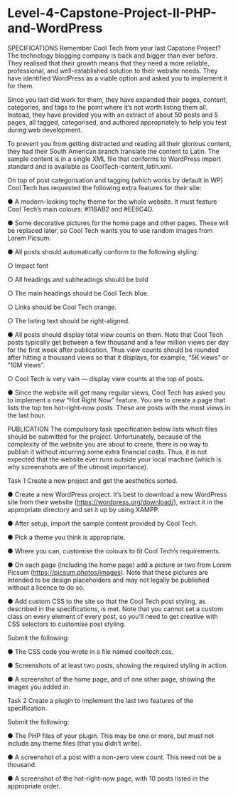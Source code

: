 # Level-4-Capstone-Project-II-PHP-and-WordPress

SPECIFICATIONS
Remember Cool Tech from your last Capstone Project? The technology blogging company is back and bigger than ever before. They realised that their growth means that they need a more reliable, professional, and well-established solution to their website needs. They have identified WordPress as a viable option and asked you to implement it for them.

Since you last did work for them, they have expanded their pages, content, categories, and tags to the point where it’s not worth listing them all. Instead, they have provided you with an extract of about 50 posts and 5 pages, all tagged, categorised, and authored appropriately to help you test during web development.

To prevent you from getting distracted and reading all their glorious content, they had their South American branch translate the content to Latin. The sample content is in a single XML file that conforms to WordPress import standard and is available as CoolTech-content_latin.xml.

On top of post categorisation and tagging (which works by default in WP) Cool Tech has requested the following extra features for their site:

● A modern-looking techy theme for the whole website. It must feature Cool Tech’s main colours: #118AB2 and #EE6C4D.

● Some decorative pictures for the home page and other pages. These will be replaced later, so Cool Tech wants you to use random images from Lorem Picsum.

● All posts should automatically conform to the following styling:

○ Impact font

○ All headings and subheadings should be bold

○ The main headings should be Cool Tech blue.

○ Links should be Cool Tech orange.

○ The listing text should be right-aligned.

● All posts should display total view counts on them. Note that Cool Tech posts typically get between a few thousand and a few million views per day for the first week after publication. Thus view counts should be rounded after hitting a thousand views so that it displays, for example, “5K views” or “10M views”.

○ Cool Tech is very vain — display view counts at the top of posts.

● Since the website will get many regular views, Cool Tech has asked you to implement a new “Hot Right Now” feature. You are to create a page that lists the top ten hot-right-now posts. These are posts with the most views in the last hour.

PUBLICATION
The compulsory task specification below lists which files should be submitted for the project. Unfortunately, because of the complexity of the website you are about to create, there is no way to publish it without incurring some extra financial costs. Thus, it is not expected that the website ever runs outside your local machine (which is why screenshots are of the utmost importance).

Task 1
Create a new project and get the aesthetics sorted.

● Create a new WordPress project. It’s best to download a new WordPress site from their website (https://wordpress.org/download/), extract it in the appropriate directory and set it up by using XAMPP.

● After setup, import the sample content provided by Cool Tech.

● Pick a theme you think is appropriate.

● Where you can, customise the colours to fit Cool Tech’s requirements.

● On each page (including the home page) add a picture or two from Lorem Picsum (https://picsum.photos/images). Note that these pictures are intended to be design placeholders and may not legally be published without a licence to do so.

● Add custom CSS to the site so that the Cool Tech post styling, as described in the specifications, is met. Note that you cannot set a custom class on every element of every post, so you’ll need to get creative with CSS selectors to customise post styling.

Submit the following:

● The CSS code you wrote in a file named cooltech.css.

● Screenshots of at least two posts, showing the required styling in action.

● A screenshot of the home page, and of one other page, showing the images you added in.

Task 2
Create a plugin to implement the last two features of the specification.

Submit the following:

● The PHP files of your plugin. This may be one or more, but must not include any theme files (that you didn’t write).

● A screenshot of a post with a non-zero view count. This need not be a thousand.

● A screenshot of the hot-right-now page, with 10 posts listed in the appropriate order.

